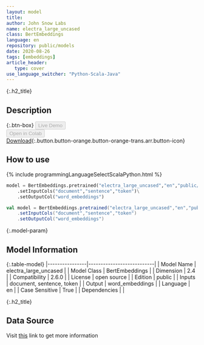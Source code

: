 ```yaml
---
layout: model
title: 
author: John Snow Labs
name: electra_large_uncased
class: BertEmbeddings
language: en
repository: public/models
date: 2020-08-26
tags: [embeddings]
article_header:
   type: cover
use_language_switcher: "Python-Scala-Java"
---
```


{:.h2_title}
## Description 




{:.btn-box}
<button class="button button-orange" disabled>Live Demo</button><br/><button class="button button-orange" disabled>Open in Colab</button><br/>[Download](https://s3.amazonaws.com/auxdata.johnsnowlabs.com/public/models/electra_large_uncased_en_2.6.0_2.4_1598485645331.zip){:.button.button-orange.button-orange-trans.arr.button-icon}<br/>

## How to use 
<div class="tabs-box" markdown="1">

{% include programmingLanguageSelectScalaPython.html %}

```python
model = BertEmbeddings.pretrained("electra_large_uncased","en","public/models")\
	.setInputCols("document","sentence","token")\
	.setOutputCol("word_embeddings")
```

```scala
val model = BertEmbeddings.pretrained("electra_large_uncased","en","public/models")
	.setInputCols("document","sentence","token")
	.setOutputCol("word_embeddings")
```
</div>



{:.model-param}
## Model Information
{:.table-model}
|----------------|---------------------------|
| Model Name     | electra_large_uncased     |
| Model Class    | BertEmbeddings            |
| Dimension      | 2.4                       |
| Compatibility  | 2.6.0                     |
| License        | open source               |
| Edition        | public                    |
| Inputs         | document, sentence, token |
| Output         | word_embeddings           |
| Language       | en                        |
| Case Sensitive | True                      |
| Dependencies   |                           |




{:.h2_title}
## Data Source
  
Visit [this](https://github.com/JohnSnowLabs/spark-nlp/blob/master/src/main/scala/com/johnsnowlabs/nlp/embeddings/BertEmbeddings.scala) link to get more information

